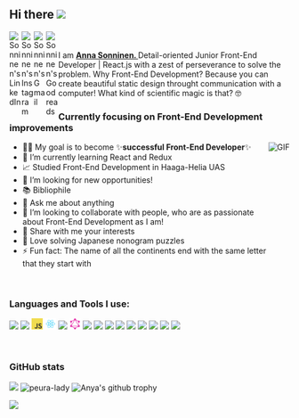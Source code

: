 ## Hi there <img src="https://media.giphy.com/media/hvRJCLFzcasrR4ia7z/giphy.gif" width="24px">

<a href="https://www.linkedin.com/in/sonninen-anna-09643680/">
  <img align="left" alt="Sonninen's LinkedIn" width="22px" src="https://user-images.githubusercontent.com/64637806/118018764-1c63f300-b350-11eb-879a-b1025a01ca4c.png" />
</a>
<a href="https://www.instagram.com/peuralady_anya/">
  <img align="left" alt="Sonninen's Instagram" width="22px" src="https://user-images.githubusercontent.com/64637806/118018767-1d952000-b350-11eb-9749-82bdaca2b406.png" />
</a>
<a href="mailto:anna.sonninen94@gmail.com">
  <img align="left" alt="Sonninen's Gmail" width="22px" src="https://user-images.githubusercontent.com/64637806/118021483-2b987000-b353-11eb-803c-d2445eb01288.png" />
</a>
<a href="https://www.goodreads.com/user/show/51603868-anya">
  <img align="left" alt="Sonninen's Goodreads" width="22px" src="https://user-images.githubusercontent.com/64637806/118018801-2a197880-b350-11eb-8a36-8c28a327ddd7.png" />
</a>

<br>
<br>
I am <a href= "https://github.com/peura-lady"><b> Anna Sonninen. </b></a>
Detail-oriented Junior Front-End Developer | React.js with a zest of perseverance to solve the problem. Why Front-End Development? Because you can create beautiful static design throught communication with a computer! What kind of scientific magic is that? 🤓

### Currently focusing on Front-End Development improvements

<img align="right" alt="GIF" height="300px" src="https://media4.giphy.com/media/fwbZnTftCXVocKzfxR/giphy.gif?cid=790b761168720c129200900c7837880f7557ae6e890f05e2&rid=giphy.gif&ct=g" />

- 👨‍💻 My goal is to become ✨<b>successful Front-End Developer</b>✨
- 🌱 I’m currently learning React and Redux
- 📈 Studied Front-End Development in Haaga-Helia UAS
- 👯 I’m looking for new opportunities!
- 📚 Bibliophile
- 💬 Ask me about anything 
- 👯 I’m looking to collaborate with people, who are as passionate about Front-End Development as I am!
- 💭 Share with me your interests
- 🧩 Love solving Japanese nonogram puzzles
- ⚡ Fun fact: The name of all the continents end with the same letter that they start with

<br>

### Languages and Tools I use:

<code><img height="20" src="https://user-images.githubusercontent.com/64637806/118023878-f6415180-b355-11eb-940f-66432cfabac2.png"></code>
<code><img height="20" src="https://user-images.githubusercontent.com/64637806/118023881-f6d9e800-b355-11eb-8378-5fedd65fed8f.png"></code>
<code><img height="20" src="https://raw.githubusercontent.com/github/explore/80688e429a7d4ef2fca1e82350fe8e3517d3494d/topics/javascript/javascript.png"></code>
<code><img height="20" src="https://raw.githubusercontent.com/github/explore/80688e429a7d4ef2fca1e82350fe8e3517d3494d/topics/react/react.png"></code>
<code><img height="20" src="https://user-images.githubusercontent.com/64637806/118023895-f8a3ab80-b355-11eb-8e29-cfa06d2076d4.png"></code>
<code><img height="20" src="https://raw.githubusercontent.com/github/explore/5c058a388828bb5fde0bcafd4bc867b5bb3f26f3/topics/graphql/graphql.png"></code>
<code><img height="20" src="https://user-images.githubusercontent.com/64637806/118023887-f7727e80-b355-11eb-82f2-636123b8098e.png"></code>
<code><img height="20" src="https://user-images.githubusercontent.com/64637806/118023888-f80b1500-b355-11eb-85b4-b072a8a395fa.png"></code>
<code><img height="20" src="https://user-images.githubusercontent.com/64637806/118023882-f7727e80-b355-11eb-9657-5d73609889dc.png"></code>
<code><img height="20" src="https://user-images.githubusercontent.com/64637806/118024503-aadb7300-b356-11eb-9d5b-f65acb4e014b.png"></code>
<code><img height="20" src="https://user-images.githubusercontent.com/64637806/118023892-f8a3ab80-b355-11eb-9d15-387bb21416ea.png"></code>
<code><img height="20" src="https://user-images.githubusercontent.com/64637806/118023890-f80b1500-b355-11eb-869c-83ffb7363a0a.png"></code>
<code><img height="20" src="https://user-images.githubusercontent.com/64637806/118023899-f93c4200-b355-11eb-85c5-ed1929c17f4c.png"></code>
<code><img height="20" src="https://user-images.githubusercontent.com/64637806/118023901-f93c4200-b355-11eb-967e-a2e6da5939cf.png"></code>
<code><img height="20" src="https://user-images.githubusercontent.com/64637806/118023904-f93c4200-b355-11eb-9d51-d8569f167498.png"></code>

<br>

### GitHub stats

<img height=158 src="https://github-readme-stats.vercel.app/api/top-langs/?username=peura-lady&theme=radical&line_height=10&hide_langs_below=1&layout=compact" /> <img height=158 src="https://github-readme-stats.vercel.app/api?username=peura-lady&show_icons=true&theme=gotham" alt="peura-lady" />
<img width=800 src="https://github-profile-trophy.vercel.app/?username=peura-lady&column=7&theme=dracula&no-frame=true" alt="Anya's github trophy"/>


<img src="https://profile-counter.glitch.me/peura-lady/count.svg" />
